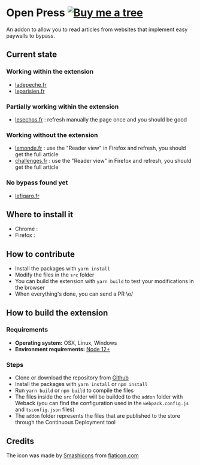 # Open Press [![Buy me a tree](https://img.shields.io/badge/Buy%20me%20a%20tree-%F0%9F%8C%B3-lightgreen)](https://offset.earth/adrian)

An addon to allow you to read articles from websites that implement easy paywalls to bypass.

## Current state

### Working within the extension

- [ladepeche.fr](https://www.ladepeche.fr)
- [leparisien.fr](http://www.leparisien.fr)

### Partially working within the extension

- [lesechos.fr](https://www.lesechos.fr) : refresh manually the page once and you should be good

### Working without the extension

- [lemonde.fr](https://www.lemonde.fr) : use the "Reader view" in Firefox and refresh, you should get the full article
- [challenges.fr](https://www.challenges.fr) : use the "Reader view" in Firefox and refresh, you should get the full article

### No bypass found yet

- [lefigaro.fr](https://www.lefigaro.fr)

## Where to install it

- Chrome :
- Firefox :

## How to contribute

- Install the packages with `yarn install`
- Modify the files in the `src` folder
- You can build the extension with `yarn build` to test your modifications in the browser
- When everything's done, you can send a PR \o/

## How to build the extension

### Requirements

- **Operating system:** OSX, Linux, Windows
- **Environment requirements:** [Node 12+](https://nodejs.org/en/)

### Steps

- Clone or download the repository from [Github](https://github.com/adriantombu/open-press)
- Install the packages with `yarn install` or `npm install`
- Run `yarn build` or `npm build` to compile the files
- The files inside the `src` folder will be builded to the `addon` folder with Weback (you can find the configuration used in the `webpack.config.js` and `tsconfig.json` files)
- The `addon` folder represents the files that are published to the store through the Continuous Deployment tool

## Credits

The icon was made by [Smashicons](https://www.flaticon.com/authors/smashicons) from [flaticon.com](https://www.flaticon.com)
